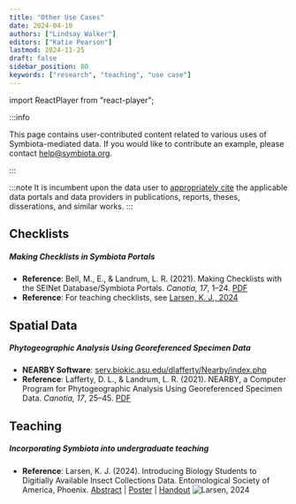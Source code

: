 ```yaml
---
title: "Other Use Cases"
date: 2024-04-10
authors: ["Lindsay Walker"]
editors: ["Katie Pearson"]
lastmod: 2024-11-25
draft: false
sidebar_position: 80
keywords: ["research", "teaching", "use case"]
---
```


import ReactPlayer from "react-player";

:::info

This page contains user-contributed content related to various uses of Symbiota-mediated data. If you would like to contribute an example, please contact [help@symbiota.org](mailto:help@symbiota.org).

:::

:::note
  It is incumbent upon the data user to [appropriately cite](/Collection_Manager_Guide/data_citations) the applicable data portals and data providers in publications, reports, theses, disserations, and similar works.
:::

## Checklists
##### Making Checklists in Symbiota Portals
- **Reference**: Bell, M., E., & Landrum, L. R. (2021). Making Checklists with the SEINet Database/Symbiota Portals. _Canotia, 17_, 1–24. [PDF](https://canotia.org/volumes/vol17/1-Checklists.pdf)
- **Reference**: For teaching checklists, see [Larsen, K. J., 2024](#teaching)

<ReactPlayer
  playing={false}
  controls
  url="https://www.youtube.com/watch?v=ADtwyzyzNwA"
/>

## Spatial Data
##### Phytogeographic Analysis Using Georeferenced Specimen Data
- **NEARBY Software**: [serv.biokic.asu.edu/dlafferty/Nearby/index.php](https://serv.biokic.asu.edu/dlafferty/Nearby/index.php)
- **Reference**: Lafferty, D. L., & Landrum, L. R. (2021). NEARBY, a Computer Program for Phytogeographic Analysis Using Georeferenced Specimen Data. _Canotia, 17_, 25–45. [PDF](https://canotia.org/volumes/vol17/2-Nearby.pdf)

<ReactPlayer
  playing={false}
  controls
  url="https://www.youtube.com/watch?v=GWSqlmpT6Y8"
/>

<ReactPlayer
  playing={false}
  controls
  url="https://www.youtube.com/watch?v=dWo8vSqbVe4"
/>

## Teaching
##### Incorporating Symbiota into undergraduate teaching
- **Reference**: Larsen, K. J. (2024). Introducing Biology Students to Digitially Available Insect Collections Data. Entomological Society of America, Phoenix. [Abstract](https://entomology2024.eventscribe.net/ajaxcalls/PresentationInfo.asp?PresentationID=1470808) | [Poster](//documents/Larsen2024Poster.pdf) | [Handout](/documents/Larsen2024-TeachingHandout.pdf)
![Larsen, 2024](/img/Larsen2024Poster.jpg)
